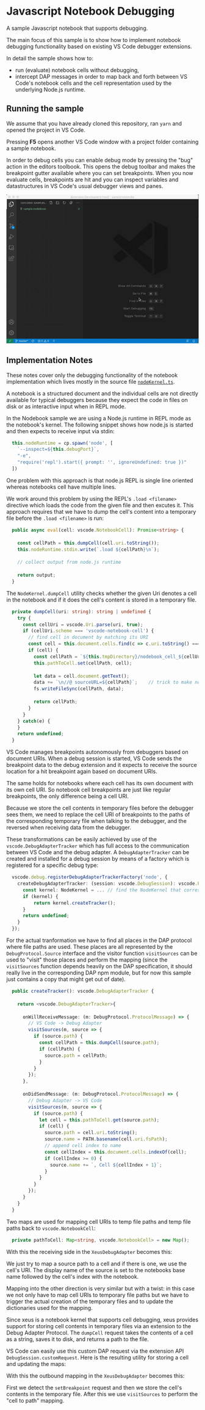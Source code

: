 # Javascript Notebook Debugging

A sample Javascript notebook that supports debugging.

The main focus of this sample is to show how to implement notebook debugging functionality based on existing VS Code debugger extensions.

In detail the sample shows how to:
- run (evaluate) notebook cells without debugging,
- intercept DAP messages in order to map back and forth between VS Code's notebook cells and the cell representation used by the underlying Node.js runtime.


## Running the sample

We assume that you have already cloned this repository, ran `yarn` and opened the project in VS Code.

Pressing **F5** opens another VS Code window with a project folder containing a sample notebook.

In order to debug cells you can enable debug mode by pressing the "bug" action in the editors toolbook.
This opens the debug toolbar and makes the breakpoint gutter available where you can set breakpoints.
When you now evaluate cells, breakpoints are hit and you can inspect variables and datastructures in VS Code's usual debugger views and panes.

![Running and evaluating notebook cells](images/debugging-in-nodebook.gif)


## Implementation Notes

These notes cover only the debugging functionality of the notebook implementation which lives mostly in the source file [`nodeKernel.ts`](https://github.com/microsoft/vscode-nodebook/blob/master/src/nodeKernel.ts).

A notebook is a structured document and the individual cells are not directly available for typical debuggers because they expect the code in files on disk or as interactive input when in REPL mode.

In the Nodebook sample we are using a Node.js runtime in REPL mode as the notebook's kernel. The following snippet shows how node.js is started and then expects to receive input via stdin:

```ts
  this.nodeRuntime = cp.spawn('node', [
    `--inspect=${this.debugPort}`,
    "-e",
    "require('repl').start({ prompt: '', ignoreUndefined: true })"
  ])
```

One problem with this approach is that node.js REPL is single line oriented whereas notebooks cell have multiple lines.

We work around this problem by using the REPL's `.load <filename>` directive which loads the code from the given file and then excutes it. This approach requires that we have to dump the cell's content into a temporary file before the `.load <filename>` is run:

```ts
  public async eval(cell: vscode.NotebookCell): Promise<string> {

    const cellPath = this.dumpCell(cell.uri.toString());
    this.nodeRuntime.stdin.write(`.load ${cellPath}\n`);

    // collect output from node.js runtime

    return output;
  }
```

The `NodeKernel.dumpCell` utility checks whether the given Uri denotes a cell in the notebook and if it does the cell's content is stored in a temporary file.

```ts
  private dumpCell(uri: string): string | undefined {
    try {
      const cellUri = vscode.Uri.parse(uri, true);
      if (cellUri.scheme === 'vscode-notebook-cell') {
        // find cell in document by matching its URI
        const cell = this.document.cells.find(c => c.uri.toString() === uri);
        if (cell) {
          const cellPath = `${this.tmpDirectory}/nodebook_cell_${cellUri.fragment}.js`;
          this.pathToCell.set(cellPath, cell);

          let data = cell.document.getText();
          data += `\n//@ sourceURL=${cellPath}`;	// trick to make node.js report the eval's source under this path
          fs.writeFileSync(cellPath, data);

          return cellPath;
        }
      }
    } catch(e) {
    }
    return undefined;
  }
```

VS Code manages breakpoints autonomously from debuggers based on document URIs. When a debug session is started, VS Code sends the breakpoint data to the debug extension and it expects to receive the source location for a hit breakpoint again based on document URIs.

The same holds for notebooks where each cell has its own document with its own cell URI.
So notebook cell breakpoints are just like regular breakpoints, the only difference being a cell URI.

Because we store the cell contents in temporary files before the debugger sees them, we need to replace the cell URI of breakpoints to the paths of the corresponding temporary file when talking to the debugger, and the reversed when receiving data from the debugger.

These transformations can be easily achieved by use of the `vscode.DebugAdapterTracker` which has full access to the communication between VS Code and the debug adapter. A `DebugAdapterTracker` can be created and installed for a debug session by means of a factory which is registered for a specific debug type:

```ts
  vscode.debug.registerDebugAdapterTrackerFactory('node', {
    createDebugAdapterTracker: (session: vscode.DebugSession): vscode.ProviderResult<vscode.DebugAdapterTracker> => {
      const kernel: NodeKernel = ... // find the NodeKernel that corresponds to the given debug session
      if (kernel) {
          return kernel.createTracker();
      }
      return undefined;
    }
  });
```

For the actual tranformation we have to find all places in the DAP protocol where file paths are used. These places are all represented by the `DebugProtocol.Source` interface and the visitor function `visitSources` can be used to "visit" those places and perform the mapping (since the `visitSources` function depends heavily on the DAP specification, it should really live in the corresponding DAP npm module, but for now this sample just contains a copy that might get out of date).


```ts
  public createTracker(): vscode.DebugAdapterTracker {

    return <vscode.DebugAdapterTracker>{

      onWillReceiveMessage: (m: DebugProtocol.ProtocolMessage) => {
        // VS Code -> Debug Adapter
        visitSources(m, source => {
          if (source.path) {
            const cellPath = this.dumpCell(source.path);
            if (cellPath) {
              source.path = cellPath;
            }
          }
        });
      },

      onDidSendMessage: (m: DebugProtocol.ProtocolMessage) => {
        // Debug Adapter -> VS Code
        visitSources(m, source => {
          if (source.path) {
            let cell = this.pathToCell.get(source.path);
            if (cell) {
              source.path = cell.uri.toString();
              source.name = PATH.basename(cell.uri.fsPath);
              // append cell index to name
              const cellIndex = this.document.cells.indexOf(cell);
              if (cellIndex >= 0) {
                source.name += `, Cell ${cellIndex + 1}`;
              }
            }
          }
        });
      }
    }
  }
```


Two maps are used for mapping cell URIs to temp file paths and temp file paths back to `vscode.NotebookCell`:

```ts
  private pathToCell: Map<string, vscode.NotebookCell> = new Map();
```


With this the receiving side in the `XeusDebugAdapter` becomes this:


We just try to map a source path to a cell and if there is one, we use the cell's URI. The display name of the source is set to the notebooks base name followed by the cell's index with the notebook.


Mapping into the other direction is very similar but with a twist:
in this case we not only have to map cell URIs to temporary file paths but we have to trigger the actual creation of the temporary files and to update the dictionaries used for the mapping.

Since xeus is a notebook kernel that supports cell debugging, xeus provides support for storing cell contents in temporary files via an extension to the Debug Adapter Protocol. The `dumpCell` request takes the contents of a cell as a string, saves it to disk, and returns a path to the file.

VS Code can easily use this custom DAP request via the extension API `DebugSession.customRequest`. Here is the resulting utility for storing a cell and updating the maps:


With this the outbound mapping in the `XeusDebugAdapter` becomes this:


First we detect the `setBreakpoint` request and then we store the cell's contents in the temporary file.
After this we use `visitSources` to perform the "cell to path" mapping.
